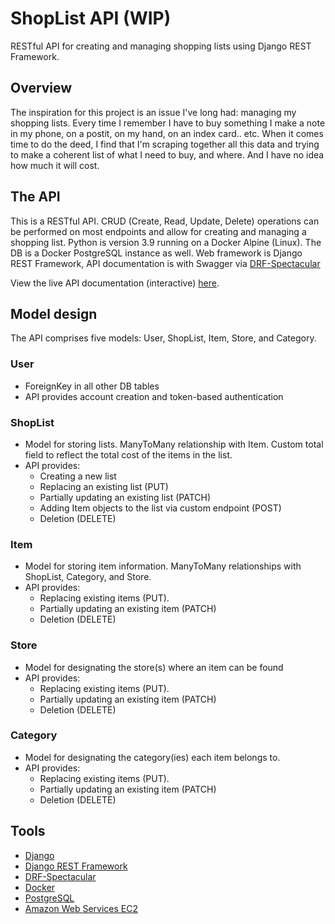 # ShopList API (WIP)

RESTful API for creating and managing shopping lists using Django REST Framework.

## Overview

The inspiration for this project is an issue I've long had: managing my shopping lists. Every time I remember I have to buy something I make a note in my phone, on a postit, on my hand, on an index card.. etc. When it comes time to do the deed, I find that I'm scraping together all this data and trying to make a coherent list of what I need to buy, and where. And I have no idea how much it will cost. 

## The API

This is a RESTful API. CRUD (Create, Read, Update, Delete) operations can be performed on most endpoints and allow for creating and managing a shopping list. Python is version 3.9 running on a Docker Alpine (Linux). The DB is a Docker PostgreSQL instance as well. Web framework is Django REST Framework, API documentation is with Swagger via [DRF-Spectacular](https://drf-spectacular.readthedocs.io/en/latest/)

View the live API documentation (interactive) [here](http://ec2-54-221-108-20.compute-1.amazonaws.com/api/docs/).

## Model design

The API comprises five models: User, ShopList, Item, Store, and Category. 

### User
- ForeignKey in all other DB tables
- API provides account creation and token-based authentication 

### ShopList
- Model for storing lists. ManyToMany relationship with Item. Custom total field to reflect the total cost of the items in the list.
- API provides:
  - Creating a new list
  - Replacing an existing list (PUT)
  - Partially updating an existing list (PATCH)
  - Adding Item objects to the list via custom endpoint (POST)
  - Deletion (DELETE)
  
### Item
- Model for storing item information. ManyToMany relationships with ShopList, Category, and Store.
- API provides:
  - Replacing existing items (PUT).
  - Partially updating an existing item (PATCH)
  - Deletion (DELETE)
  
### Store
- Model for designating the store(s) where an item can be found
- API provides:
  - Replacing existing items (PUT).
  - Partially updating an existing item (PATCH)
  - Deletion (DELETE)
  
### Category
- Model for designating the category(ies) each item belongs to.
- API provides:
  - Replacing existing items (PUT).
  - Partially updating an existing item (PATCH)
  - Deletion (DELETE)
  
  
 ## Tools
 - [Django](https://www.djangoproject.com/)
 - [Django REST Framework](https://www.django-rest-framework.org/)
 - [DRF-Spectacular](https://drf-spectacular.readthedocs.io/en/latest/)
 - [Docker](https://www.docker.com/)
 - [PostgreSQL](https://www.postgresql.org/)
 - [Amazon Web Services EC2](https://aws.amazon.com/ec2/)
 
